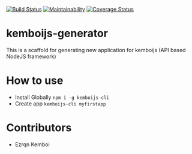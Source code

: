 [![Build Status](https://travis-ci.org/kemboijs/kemboijs-cli.svg?branch=master)](https://travis-ci.org/kemboijs/kemboijs-cli)
[![Maintainability](https://api.codeclimate.com/v1/badges/e6c0ab94bd05adbe3b04/maintainability)](https://codeclimate.com/github/kemboijs/kemboijs-generator/maintainability)
[![Coverage Status](https://coveralls.io/repos/github/kemboijs/kemboijs-cli/badge.svg?branch=master)](https://coveralls.io/github/kemboijs/kemboijs-cli?branch=master)

# kemboijs-generator
This is a scaffold for generating new application for kemboijs (API based NodeJS framework)

# How to use

- Install Globally `npm i -g kemboijs-cli`
- Create app `kemboijs-cli myfirstapp`

# Contributors

- Ezrqn Kemboi
